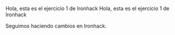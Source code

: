 Hola, esta es el ejercicio 1 de Ironhack
Hola, esta es el ejercicio 1 de Ironhack

Seguimos haciendo cambios en Ironhack.
